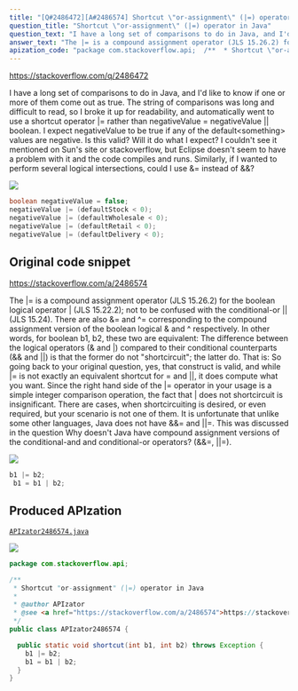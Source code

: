 ```yaml
---
title: "[Q#2486472][A#2486574] Shortcut \"or-assignment\" (|=) operator in Java"
question_title: "Shortcut \"or-assignment\" (|=) operator in Java"
question_text: "I have a long set of comparisons to do in Java, and I'd like to know if one or more of them come out as true. The string of comparisons was long and difficult to read, so I broke it up for readability, and automatically went to use a shortcut operator |= rather than negativeValue = negativeValue || boolean. I expect negativeValue to be true if any of the default<something> values are negative. Is this valid? Will it do what I expect? I couldn't see it mentioned on Sun's site or stackoverflow, but Eclipse doesn't seem to have a problem with it and the code compiles and runs. Similarly, if I wanted to perform several logical intersections, could I use &= instead of &&?"
answer_text: "The |= is a compound assignment operator (JLS 15.26.2) for the boolean logical operator | (JLS 15.22.2); not to be confused with the conditional-or || (JLS 15.24). There are also &= and ^= corresponding to the compound assignment version of the boolean logical & and ^ respectively. In other words, for boolean b1, b2, these two are equivalent: The difference between the logical operators (& and |) compared to their conditional counterparts (&& and ||) is that the former do not \"shortcircuit\"; the latter do. That is: So going back to your original question, yes, that construct is valid, and while |= is not exactly an equivalent shortcut for = and ||, it does compute what you want. Since the right hand side of the |= operator in your usage is a simple integer comparison operation, the fact that | does not shortcircuit is insignificant. There are cases, when shortcircuiting is desired, or even required, but your scenario is not one of them. It is unfortunate that unlike some other languages, Java does not have &&= and ||=. This was discussed in the question Why doesn't Java have compound assignment versions of the conditional-and and conditional-or operators? (&&=, ||=)."
apization_code: "package com.stackoverflow.api;  /**  * Shortcut \"or-assignment\" (|=) operator in Java  *  * @author APIzator  * @see <a href=\"https://stackoverflow.com/a/2486574\">https://stackoverflow.com/a/2486574</a>  */ public class APIzator2486574 {    public static void shortcut(int b1, int b2) throws Exception {     b1 |= b2;     b1 = b1 | b2;   } }"
---
```


https://stackoverflow.com/q/2486472

I have a long set of comparisons to do in Java, and I&#x27;d like to know if one or more of them come out as true. The string of comparisons was long and difficult to read, so I broke it up for readability, and automatically went to use a shortcut operator |= rather than negativeValue = negativeValue || boolean.
I expect negativeValue to be true if any of the default&lt;something&gt; values are negative. Is this valid? Will it do what I expect? I couldn&#x27;t see it mentioned on Sun&#x27;s site or stackoverflow, but Eclipse doesn&#x27;t seem to have a problem with it and the code compiles and runs.
Similarly, if I wanted to perform several logical intersections, could I use &amp;= instead of &amp;&amp;?


<div class="code-logo"><img src="/stackoverflow.png" /></div>

```java
boolean negativeValue = false;
negativeValue |= (defaultStock < 0);
negativeValue |= (defaultWholesale < 0);
negativeValue |= (defaultRetail < 0);
negativeValue |= (defaultDelivery < 0);
```


## Original code snippet

https://stackoverflow.com/a/2486574

The |= is a compound assignment operator (JLS 15.26.2) for the boolean logical operator | (JLS 15.22.2); not to be confused with the conditional-or || (JLS 15.24). There are also &amp;= and ^= corresponding to the compound assignment version of the boolean logical &amp; and ^ respectively.
In other words, for boolean b1, b2, these two are equivalent:
The difference between the logical operators (&amp; and |) compared to their conditional counterparts (&amp;&amp; and ||) is that the former do not &quot;shortcircuit&quot;; the latter do. That is:
So going back to your original question, yes, that construct is valid, and while |= is not exactly an equivalent shortcut for = and ||, it does compute what you want. Since the right hand side of the |= operator in your usage is a simple integer comparison operation, the fact that | does not shortcircuit is insignificant.
There are cases, when shortcircuiting is desired, or even required, but your scenario is not one of them.
It is unfortunate that unlike some other languages, Java does not have &amp;&amp;= and ||=. This was discussed in the question Why doesn&#x27;t Java have compound assignment versions of the conditional-and and conditional-or operators? (&amp;&amp;=, ||=).

<div class="code-logo"><img src="/stackoverflow.png" /></div>

```java
b1 |= b2;
 b1 = b1 | b2;
```

## Produced APIzation

[`APIzator2486574.java`](https://github.com/blind-papers/apization-temp-data/raw/main/search/APIzator2486574.java)

<div class="code-logo"><img src="/apizator.png" /></div>

```java
package com.stackoverflow.api;

/**
 * Shortcut "or-assignment" (|=) operator in Java
 *
 * @author APIzator
 * @see <a href="https://stackoverflow.com/a/2486574">https://stackoverflow.com/a/2486574</a>
 */
public class APIzator2486574 {

  public static void shortcut(int b1, int b2) throws Exception {
    b1 |= b2;
    b1 = b1 | b2;
  }
}

```